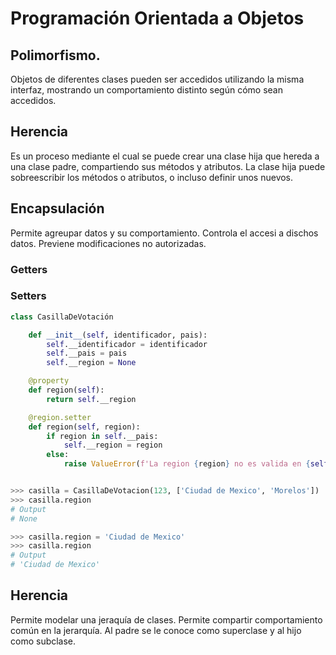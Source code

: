 # Programación Orientada a Objetos

## Polimorfismo.

Objetos de diferentes clases pueden ser accedidos utilizando la misma interfaz, mostrando un comportamiento distinto según cómo sean accedidos.

## Herencia

Es un proceso mediante el cual se puede crear una clase hija que hereda a una clase padre, compartiendo sus métodos y atributos. La clase hija puede sobreescribir los métodos o atributos, o incluso definir unos nuevos.

## Encapsulación

Permite agreupar datos y su comportamiento. Controla el accesi a dischos datos. Previene modificaciones no autorizadas.

### Getters



### Setters



```python
class CasillaDeVotación

    def __init__(self, identificador, pais):
        self.__identificador = identificador
        self.__pais = pais
        self.__region = None

    @property
    def region(self):
        return self.__region

    @region.setter
    def region(self, region):
        if region in self.__pais:
            self.__region = region
        else:
            raise ValueError(f'La region {region} no es valida en {self.__pais}')


>>> casilla = CasillaDeVotacion(123, ['Ciudad de Mexico', 'Morelos'])
>>> casilla.region
# Output
# None

>>> casilla.region = 'Ciudad de Mexico'
>>> casilla.region
# Output
# 'Ciudad de Mexico'
```

## Herencia

Permite modelar una jeraquía de clases. Permite compartir comportamiento común en la jerarquía. Al padre se le conoce como superclase y al hijo como subclase.

